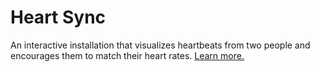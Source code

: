 # Heart Sync
An interactive installation that visualizes heartbeats from two people and encourages them to match their heart rates. [Learn more.](https://ellennickles.com/heart-sync)
